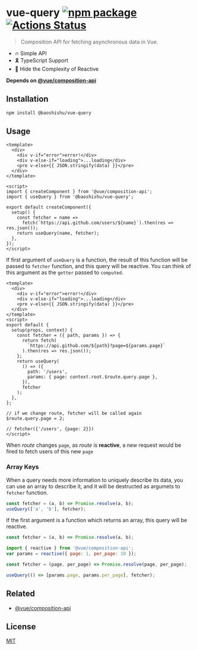 # vue-query [![npm package](https://badgen.net/npm/v/@baoshishu/vue-query)](https://www.npmjs.com/package/@baoshishu/vue-query) [![Actions Status](https://github.com/baoshishu/vue-query/workflows/CI/badge.svg)](https://github.com/baoshishu/vue-query/actions)

> Composition API for fetching asynchronous data in Vue.

- 🔥 Simple API
- 🎗 TypeScript Support
- 💪 Hide the Complexity of Reactive

**Depends on [@vue/composition-api](https://github.com/vuejs/composition-api)**

## Installation

```sh
npm install @baoshishu/vue-query
```

## Usage

```vue
<template>
  <div>
    <div v-if="error">error!</div>
    <div v-else-if="loading">...loading</div>
    <pre v-else>{{ JSON.stringify(data) }}</pre>
  </div>
</template>

<script>
import { createComponent } from '@vue/composition-api';
import { useQuery } from '@baoshishu/vue-query';

export default createComponent({
  setup() {
    const fetcher = name =>
      fetch(`https://api.github.com/users/${name}`).then(res => res.json());
    return useQuery(name, fetcher);
  },
});
</script>
```

If first argument of `useQuery` is a function, the result of this function will be passed to `fetcher` function, and this query will be reactive. You can think of this argument as the `getter` passed to `computed`.

```vue
<template>
  <div>
    <div v-if="error">error!</div>
    <div v-else-if="loading">...loading</div>
    <pre v-else>{{ JSON.stringify(data) }}</pre>
  </div>
</template>
<script>
export default {
  setup(props, context) {
    const fetcher = ({ path, params }) => {
      return fetch(
        `https://api.github.com/${path}?page=${params.page}`
      ).then(res => res.json());
    };
    return useQuery(
      () => ({
        path: '/users',
        params: { page: context.root.$route.query.page },
      }),
      fetcher
    );
  },
};

// if we change route, fetcher will be called again
$route.query.page = 2;

// fetcher({'/users', {page: 2}})
</script>
```

When _route_ changes `page`, as _route_ is **reactive**, a new request would be fired to fetch users of this new `page`

### Array Keys

When a query needs more information to uniquely describe its data, you can use an array to describe it, and it will be destructed as argumets to `fetcher` function.

```javascript
const fetcher = (a, b) => Promise.resolve(a, b);
useQuery(['a', 'b'], fetcher);
```

If the first argument is a function which returns an array,
this query will be reactive.

```javascript
const fetcher = (a, b) => Promise.resolve(a, b);

import { reactive } from '@vue/composition-api';
var params = reactive({ page: 1, per_page: 10 });

const fetcher = (page, per_page) => Promise.resolve(page, per_page);

useQuery(() => [params.page, params.per_page], fetcher);
```

## Related

- [@vue/composition-api](https://github.com/vuejs/composition-api)

## License

[MIT](http://opensource.org/licenses/MIT)
